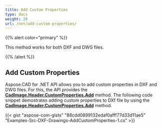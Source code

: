 ```yaml
---
title: Add Custom Properties
type: docs
weight: 20
url: /net/add-custom-properties/
---
```


{{% alert color="primary" %}}

This method works for both DXF and DWG files.

{{% /alert %}}

## Add Custom Properties

Aspose.CAD for .NET API allows you to add custom properties in DXF and DWG files. For this, the API provides the [**CadImage.Header.CustomProperties.Add**](https://reference.aspose.com/cad/net/aspose.cad.fileformats.cad.cadobjects/cadheader/properties/customproperties) method.
The following code snippet demostrates adding custom properties to DXf file by using the [**CadImage.Header.CustomProperties.Add**](https://reference.aspose.com/cad/net/aspose.cad.fileformats.cad.cadobjects/cadheader/properties/customproperties) method.

{{< gist "aspose-com-gists" "88cdd0899132edaf0afff77d33d11ae5" "Examples-Src-DXF-Drawings-AddCustomProperties-1.cs" >}}
